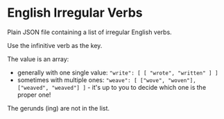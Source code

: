 <!--
Copyright 2019 Ludan Stoecklé
SPDX-License-Identifier: CC-BY-4.0
-->
# English Irregular Verbs

Plain JSON file containing a list of irregular English verbs.

Use the infinitive verb as the key.

The value is an array:
- generally with one single value: `"write": [ [ "wrote", "written" ] ]`
- sometimes with multiple ones: `"weave": [ ["wove", "woven"], ["weaved", "weaved"] ]` - it's up to you to decide which one is the proper one!

The gerunds (ing) are not in the list.
